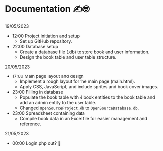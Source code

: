 # Documentation ✍️🤓

19/05/2023

- 12:00 Project initiation and setup
    - Set up GitHub repository.
- 22:00 Database setup
    - Create a database file (.db) to store book and user information.
    - Design the book table and user table structure.


20/05/2023

- 17:00 Main page layout and design
    - Implement a rough layout for the main page (main.html).
    - Apply CSS, JavaScript, and include sprites and book cover images.
- 23:00 Filling in database
    - Populate the book table with 4 book entities to the book table and add an admin entity to the user table.
    - Changed `OpenSourceProject.db` to `OpenSourceDatabase.db`.
- 23:00 Spreadsheet containing data
    - Compile book data in an Excel file for easier management and reference.

21/05/2023

- 00:00 Login.php out? 🌝
